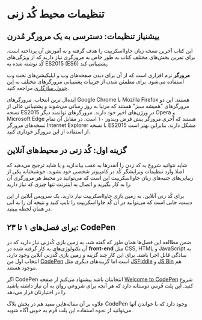 # تنظیمات محیط کُد زنی

## ییشنیاز تنظیمات: دسترسی به یک مرورگر مُدرن

این کتاب آخرین نسخه زبان جاوااسکریپت را هدف گرفته و به آموزش آن پرداخته است. برای تمرین بخش‌های مختلف کتاب به طور خاص به مرورگری نیاز دارید که از
ویژگی‌های کُد نوشته شده به ES2015 (ES6) پشتیبانی کند.

**مرورگر** نرم افزاری است که از آن برای دیدن صفحه‌های وب و اپلیکیشن‌های تحت وب استفاده می‌شود. برای مطمئن شدن از جزییات پشتیبانی مرورگرهای مختلف به [این جدول سازگاری](https://kangax.github.io/compat-table/es6/) مراجعه کنید.

ایده‌ال ترین انتخاب، مرورگرهای Google Chrome یا Mozilla Firefox هستند. این دو مرورگرهای "همیشه سبز" هستند که مرتبا به روز رسانی می‌شوند و پشتیبانی عالی از نسخه ES2015 در ورژن‌های اخیر خود دارند. مرورگرهای توانمند دیگر Opera و Microsoft Edge هستند که آخری مرورگر پیش فرض ویندوز ۱۰ است. در مقابل آن تمام نسخه‌های مرورگر Internet Explorer با نسخه ES2015 مشکل دارند. بنابراین بهتر است از استفاده از این مرورگر خوداری کنید.

## گزینه اول: کُد زنی در محیط‌های آنلاین

شاید نتوانید شروع به کد زدن را آنقدرها به عقب بیاندازید و یا شاید ترجیح می‌دهید که اصلا وارد تنظیمات ویرایشگر کُد در کامپیوتر شخصی خود نشوید. خوشبختانه یکی از زیبایی‌های جنبه‌های زبان جاوااسکریپت این است که می‌توانید در محیط هر مرورگری آن را به کار بگیرید و اتصال به اینترنت تنها چیزی که نیاز دارید.

برای کُد زنی آنلاین، به زمین بازی جاوااسکریپت نیاز دارید. یک سرویس آنلاین از این دست، جایی است که می‌توانید در آن کُد جاوااسکریپت را تایپ کنید و نتیجه آن را به آنی در همان لحظه ببینید.

## برای فصل‌های ۱ تا ۲۳: CodePen

ضمن مطالعه این فصل‌ها همان طور که گفته شد، به زمین بازی کُدزنی نیاز دارید که در آن تکنولوژی‌های به کار گرفته شده در **front-end** مثل CSS, HTML و JavaScript به سادگی قابل اجرا باشد. برای این کار چند گزینه و زمین بازی کُدزنی آنلاین وجود دارد. انتخاب اول من [CodePen](http://codepen.io) است اما گزینه‌های دیگری مثل [JSFiddle](https://jsfiddle.net/) و [JS Bin](http://jsbin.com/) هم موجود هستند.

اگر CodePen انتخابتان باشد پیشنهاد می‌کنم از صفحه [Welcome to CodePen](https://codepen.io/hello/) شروع کنید. این پلت فُرمی دوستانه دارد که هر آنچه برای شروعی روان به آن نیاز داشته باشید را در اختیارتان قرار می‌دهد.

علاوه بر آن مقاله‌هایی مفید هم در بخش بلاگ CodePen وجود دارد که با خواندن آنها می‌توانید از نحوه استفاده این پلت فُرم به خوبی آگاه شوید.
